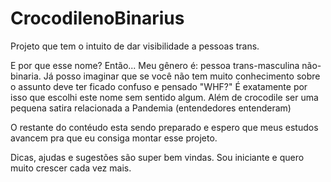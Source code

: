 # CrocodilenoBinarius
 Projeto que tem o intuito de dar visibilidade a pessoas trans.

E por que esse nome? Então... 
Meu gênero é: pessoa trans-masculina não-binaria.
Já posso imaginar que se você não tem muito conhecimento sobre o assunto deve ter ficado confuso e pensado "WHF?"
É exatamente por isso que escolhi este nome sem sentido algum. Além de crocodile ser uma pequena satira relacionada a Pandemia
(entendedores entenderam)

O restante do contéudo esta sendo preparado e espero que meus estudos avancem pra que eu consiga montar esse projeto.

Dicas, ajudas e sugestões são super bem vindas. Sou iniciante e quero muito crescer cada vez mais. 